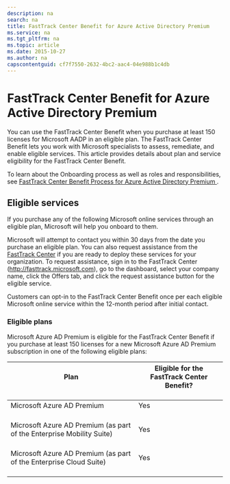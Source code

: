 ```yaml
---
description: na
search: na
title: FastTrack Center Benefit for Azure Active Directory Premium
ms.service: na
ms.tgt_pltfrm: na
ms.topic: article
ms.date: 2015-10-27
ms.author: na
capscontentguid: cf7f7550-2632-4bc2-aac4-04e988b1c4db
---
```

# FastTrack Center Benefit for Azure Active Directory Premium
You can use the FastTrack Center Benefit when you purchase at least 150 licenses for Microsoft AADP in an eligible plan. The FastTrack Center Benefit lets you work with Microsoft specialists to assess, remediate, and enable eligible services. This article provides details about plan and service eligibility for the FastTrack Center Benefit.

To learn about the Onboarding process as well as roles and responsibilities, see [FastTrack Center Benefit Process for Azure Active Directory Premium ](../Topic/FastTrack_Center_Benefit_Process_for_Azure_Active_Directory_Premium_.md).

## Eligible services
If you purchase any of the following Microsoft online services through an eligible plan, Microsoft will help you onboard to them.

Microsoft will attempt to contact you within 30 days from the date you purchase an eligible plan. You can also request assistance from the [FastTrack Center](http://fasttrack.microsoft.com/) if you are ready to deploy these services for your organization. To request assistance, sign in to the FastTrack Center (http://fasttrack.microsoft.com), go to the dashboard, select your company name, click the Offers tab, and click the request assistance button for the eligible service.

Customers can opt-in to the FastTrack Center Benefit once per each eligible Microsoft online service within the 12-month period after initial contact.

### Eligible plans
Microsoft Azure AD Premium is eligible for the FastTrack Center Benefit if you purchase at least 150 licenses for a new Microsoft Azure AD Premium subscription in one of the following eligible plans:

|Plan <br /> <br />|Eligible for the FastTrack Center Benefit? <br /> <br />|
|--------|----------------------------------------------|
|Microsoft Azure AD Premium <br /> <br />|Yes <br /> <br />|
|Microsoft Azure AD Premium (as part of the Enterprise Mobility Suite) <br /> <br />|Yes <br /> <br />|
|Microsoft Azure AD Premium (as part of the Enterprise Cloud Suite) <br /> <br />|Yes <br /> <br />|
